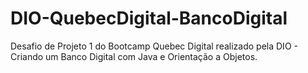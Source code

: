 # DIO-QuebecDigital-BancoDigital
Desafio de Projeto 1 do Bootcamp Quebec Digital realizado pela DIO - Criando um Banco Digital com Java e Orientação a Objetos.
